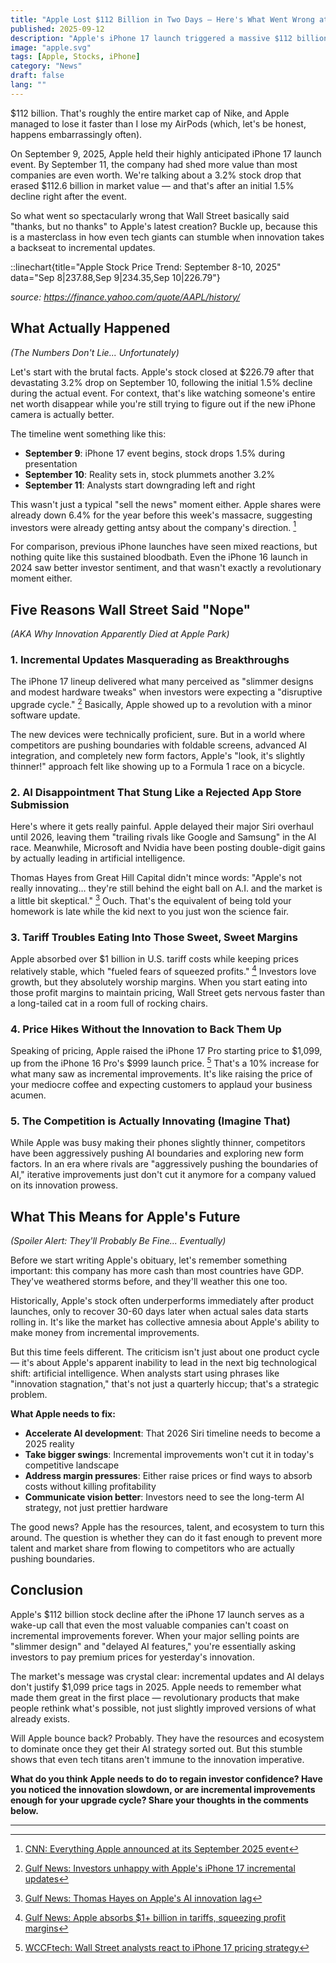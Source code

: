 ```yaml
---
title: "Apple Lost $112 Billion in Two Days — Here's What Went Wrong at the iPhone 17 Event"
published: 2025-09-12
description: "Apple's iPhone 17 launch triggered a massive $112 billion stock decline. Discover the five key reasons investors fled and what this means for Apple's future innovation strategy."
image: "apple.svg"
tags: [Apple, Stocks, iPhone]
category: "News"
draft: false
lang: ""
---
```


\$112 billion. That's roughly the entire market cap of Nike, and Apple managed to lose it faster than I lose my AirPods (which, let's be honest, happens embarrassingly often).

On September 9, 2025, Apple held their highly anticipated iPhone 17 launch event. By September 11, the company had shed more value than most companies are even worth. We're talking about a 3.2% stock drop that erased \$112.6 billion in market value — and that's after an initial 1.5% decline right after the event.

So what went so spectacularly wrong that Wall Street basically said "thanks, but no thanks" to Apple's latest creation? Buckle up, because this is a masterclass in how even tech giants can stumble when innovation takes a backseat to incremental updates.

::linechart{title="Apple Stock Price Trend: September 8-10, 2025" data="Sep 8|237.88,Sep 9|234.35,Sep 10|226.79"}

_source: https://finance.yahoo.com/quote/AAPL/history/_

## What Actually Happened

_(The Numbers Don't Lie... Unfortunately)_

Let's start with the brutal facts. Apple's stock closed at \$226.79 after that devastating 3.2% drop on September 10, following the initial 1.5% decline during the actual event. For context, that's like watching someone's entire net worth disappear while you're still trying to figure out if the new iPhone camera is actually better.

The timeline went something like this:

- **September 9**: iPhone 17 event begins, stock drops 1.5% during presentation
- **September 10**: Reality sets in, stock plummets another 3.2%
- **September 11**: Analysts start downgrading left and right

This wasn't just a typical "sell the news" moment either. Apple shares were already down 6.4% for the year before this week's massacre, suggesting investors were already getting antsy about the company's direction. [^2]

For comparison, previous iPhone launches have seen mixed reactions, but nothing quite like this sustained bloodbath. Even the iPhone 16 launch in 2024 saw better investor sentiment, and that wasn't exactly a revolutionary moment either.

## Five Reasons Wall Street Said "Nope"

_(AKA Why Innovation Apparently Died at Apple Park)_

### 1. Incremental Updates Masquerading as Breakthroughs

The iPhone 17 lineup delivered what many perceived as "slimmer designs and modest hardware tweaks" when investors were expecting a "disruptive upgrade cycle." [^1] Basically, Apple showed up to a revolution with a minor software update.

The new devices were technically proficient, sure. But in a world where competitors are pushing boundaries with foldable screens, advanced AI integration, and completely new form factors, Apple's "look, it's slightly thinner!" approach felt like showing up to a Formula 1 race on a bicycle.

### 2. AI Disappointment That Stung Like a Rejected App Store Submission

Here's where it gets really painful. Apple delayed their major Siri overhaul until 2026, leaving them "trailing rivals like Google and Samsung" in the AI race. Meanwhile, Microsoft and Nvidia have been posting double-digit gains by actually leading in artificial intelligence.

Thomas Hayes from Great Hill Capital didn't mince words: "Apple's not really innovating… they're still behind the eight ball on A.I. and the market is a little bit skeptical." [^3] Ouch. That's the equivalent of being told your homework is late while the kid next to you just won the science fair.

### 3. Tariff Troubles Eating Into Those Sweet, Sweet Margins

Apple absorbed over \$1 billion in U.S. tariff costs while keeping prices relatively stable, which "fueled fears of squeezed profits." [^4] Investors love growth, but they absolutely worship margins. When you start eating into those profit margins to maintain pricing, Wall Street gets nervous faster than a long-tailed cat in a room full of rocking chairs.

### 4. Price Hikes Without the Innovation to Back Them Up

Speaking of pricing, Apple raised the iPhone 17 Pro starting price to \$1,099, up from the iPhone 16 Pro's \$999 launch price. [^5] That's a 10% increase for what many saw as incremental improvements. It's like raising the price of your mediocre coffee and expecting customers to applaud your business acumen.

### 5. The Competition is Actually Innovating (Imagine That)

While Apple was busy making their phones slightly thinner, competitors have been aggressively pushing AI boundaries and exploring new form factors. In an era where rivals are "aggressively pushing the boundaries of AI," iterative improvements just don't cut it anymore for a company valued on its innovation prowess.

## What This Means for Apple's Future

_(Spoiler Alert: They'll Probably Be Fine... Eventually)_

Before we start writing Apple's obituary, let's remember something important: this company has more cash than most countries have GDP. They've weathered storms before, and they'll weather this one too.

Historically, Apple's stock often underperforms immediately after product launches, only to recover 30-60 days later when actual sales data starts rolling in. It's like the market has collective amnesia about Apple's ability to make money from incremental improvements.

But this time feels different. The criticism isn't just about one product cycle — it's about Apple's apparent inability to lead in the next big technological shift: artificial intelligence. When analysts start using phrases like "innovation stagnation," that's not just a quarterly hiccup; that's a strategic problem.

**What Apple needs to fix:**

- **Accelerate AI development**: That 2026 Siri timeline needs to become a 2025 reality
- **Take bigger swings**: Incremental improvements won't cut it in today's competitive landscape
- **Address margin pressures**: Either raise prices or find ways to absorb costs without killing profitability
- **Communicate vision better**: Investors need to see the long-term AI strategy, not just prettier hardware

The good news? Apple has the resources, talent, and ecosystem to turn this around. The question is whether they can do it fast enough to prevent more talent and market share from flowing to competitors who are actually pushing boundaries.

## Conclusion

Apple's \$112 billion stock decline after the iPhone 17 launch serves as a wake-up call that even the most valuable companies can't coast on incremental improvements forever. When your major selling points are "slimmer design" and "delayed AI features," you're essentially asking investors to pay premium prices for yesterday's innovation.

The market's message was crystal clear: incremental updates and AI delays don't justify \$1,099 price tags in 2025. Apple needs to remember what made them great in the first place — revolutionary products that make people rethink what's possible, not just slightly improved versions of what already exists.

Will Apple bounce back? Probably. They have the resources and ecosystem to dominate once they get their AI strategy sorted out. But this stumble shows that even tech titans aren't immune to the innovation imperative.

**What do you think Apple needs to do to regain investor confidence? Have you noticed the innovation slowdown, or are incremental improvements enough for your upgrade cycle? Share your thoughts in the comments below.**

---

[^1]: [Gulf News: Investors unhappy with Apple's iPhone 17 incremental updates](https://gulfnews.com/business/markets/why-are-buyers-investors-unhappy-with-apples-iphone-17-launch-1.500265733)
[^2]: [CNN: Everything Apple announced at its September 2025 event](https://www.cnn.com/2025/09/09/tech/new-apple-devices-announcement-event)
[^3]: [Gulf News: Thomas Hayes on Apple's AI innovation lag](https://gulfnews.com/business/markets/why-are-buyers-investors-unhappy-with-apples-iphone-17-launch-1.500265733)
[^4]: [Gulf News: Apple absorbs $1+ billion in tariffs, squeezing profit margins](https://gulfnews.com/business/markets/why-are-buyers-investors-unhappy-with-apples-iphone-17-launch-1.500265733)
[^5]: [WCCFtech: Wall Street analysts react to iPhone 17 pricing strategy](https://wccftech.com/apple-stock-falls-after-iphone-17-event-heres-what-wall-street-analysts-are-saying/)
